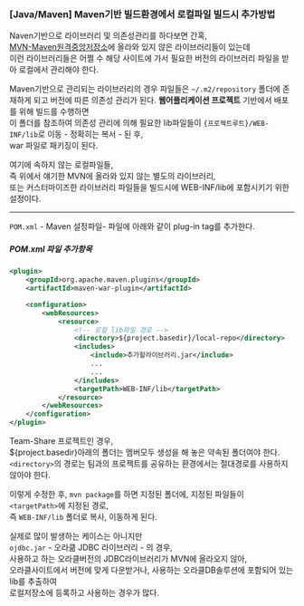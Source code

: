 ### [Java/Maven] Maven기반 빌드환경에서 로컬파일 빌드시 추가방법


Naven기반으로 라이브러리 및 의존성관리를 하다보면 간혹,   
[MVN-Maven원격중앙저장소](https://mvnrepository.com/)에 올라와 있지 않은 라이브러리들이 있는데   
이런 라이브러리들은 어쩔 수 해당 사이트에 가서 필요한 버전의 라이브러리 파일을 받아 로컬에서 관리해야 한다.

Maven기반으로 관리되는 라이브러리의 경우 파일들은 `~/.m2/repository` 폴더에 존재하게 되고 버전에 따른 의존성 관리가 된다.
**웹어플리케이션 프로젝트** 기반에서 배포를 위해 빌드를 수행하면   
이 폴더를 참조하여 의존성 관리에 의해 필요한 lib파일들이  `{프로젝트루트}/WEB-INF/lib`로 이동 - 정확히는 복서 - 된 후,   
war 파일로 패키징이 된다.

여기에 속하지 않는 로컬파일들,   
즉 위에서 얘기한 MVN에 올라와 있지 않는 별도의 라이브러리,   
또는 커스터마이즈한 라이브러리 파일들을 빌드시에 WEB-INF/lib에 포함시키기 위한 설정이다.

---

`POM.xml` - Maven 설정파일- 파일에 아래와 같이 plug-in tag를 추가한다.

##### POM.xml 파일 추가항목
``` xml
<plugin>
    <groupId>org.apache.maven.plugins</groupId>
    <artifactId>maven-war-plugin</artifactId>

    <configuration>
        <webResources>
            <resource>
                <!-- 로컬 lib파일 경로 -->
                <directory>${project.basedir}/local-repo</directory>
                <includes>
                    <include>추가할라이브러리.jar</include>
                    ...
                    ...
                </includes>
                <targetPath>WEB-INF/lib</targetPath>
            </resource>
        </webResources>
    </configuration>
</plugin>
```

Team-Share 프로젝트인 경우,   
${project.basedir}아래의 폴더는 멤버모두 생성을 해 놓은 약속된 폴더여야 한다.   
`<directory>`의 경로는 팀과의 프로젝트를 공유하는 환경에서는 절대경로를 사용하지 않아야 한다.

이렇게 수정한 후,
`mvn package`를 하면 지정된 폴더에, 지정된 파일들이 `<targetPath>`에 지정된 경로,    
즉 `WEB-INF/lib` 폴더로 복사, 이동하게 된다.

실제로 많이 발생하는 케이스는 아니지만   
`ojdbc.jar` - 오라큶 JDBC 라이브러리 - 의 경우,   
사용하고 하는 오라클버전의 JDBC라이브러리가 MVN에 올라오지 않아,   
오라클사이트에서 버전에 맞게 다운받거나, 사용하는 오라클DB솔루션에 포함되어 있는 lib를 추출하여   
로컬저장소에 등록하고 사용하는 경우가 많다.

